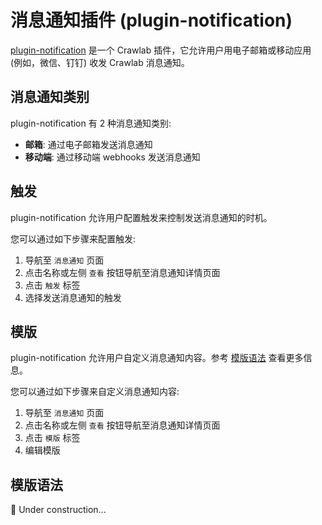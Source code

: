 # 消息通知插件 (plugin-notification)

[plugin-notification](https://github.com/crawlab-team/plugin-notification) 是一个 Crawlab 插件，它允许用户用电子邮箱或移动应用 (例如，微信、钉钉) 收发 Crawlab 消息通知。

## 消息通知类别

plugin-notification 有 2 种消息通知类别:
- **邮箱**: 通过电子邮箱发送消息通知
- **移动端**: 通过移动端 webhooks 发送消息通知

## 触发

plugin-notification 允许用户配置触发来控制发送消息通知的时机。

您可以通过如下步骤来配置触发:
1. 导航至 `消息通知` 页面
2. 点击名称或左侧 `查看` 按钮导航至消息通知详情页面
3. 点击 `触发` 标签
4. 选择发送消息通知的触发

## 模版

plugin-notification 允许用户自定义消息通知内容。参考 [模版语法](#模版语法) 查看更多信息。

您可以通过如下步骤来自定义消息通知内容:
1. 导航至 `消息通知` 页面
2. 点击名称或左侧 `查看` 按钮导航至消息通知详情页面
3. 点击 `模版` 标签
4. 编辑模版

## 模版语法

:construction: Under construction...
